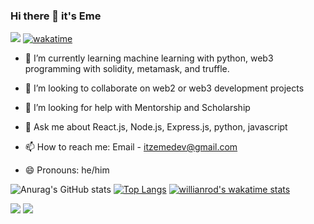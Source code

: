 ### Hi there 👋 it's Eme
![](https://komarev.com/ghpvc/?username=Emedudu)
[![wakatime](https://wakatime.com/badge/user/5ab5a4ca-593f-4544-b099-686b8ac89dca.svg)](https://wakatime.com/@5ab5a4ca-593f-4544-b099-686b8ac89dca)
- 🌱 I’m currently learning machine learning with python, web3 programming with solidity, metamask, and truffle.

- 👯 I’m looking to collaborate on web2 or web3 development projects

- 🤔 I’m looking for help with Mentorship and Scholarship

- 💬 Ask me about React.js, Node.js, Express.js, python, javascript

- 📫 How to reach me: Email - itzemedev@gmail.com

- 😄 Pronouns: he/him

![Anurag's GitHub stats](https://github-readme-stats.vercel.app/api?username=Emedudu&count_private=true)
[![Top Langs](https://github-readme-stats.vercel.app/api/top-langs/?username=Emedudu)](https://github.com/anuraghazra/github-readme-stats)
[![willianrod's wakatime stats](https://github-readme-stats.vercel.app/api/wakatime?username=Emedudu)](https://github.com/anuraghazra/github-readme-stats)

![](https://raw.githubusercontent.com/Emedudu/github-stats/master/generated/overview.svg#gh-dark-mode-only)
![](https://raw.githubusercontent.com/Emedudu/github-stats/master/generated/overview.svg#gh-light-mode-only)

